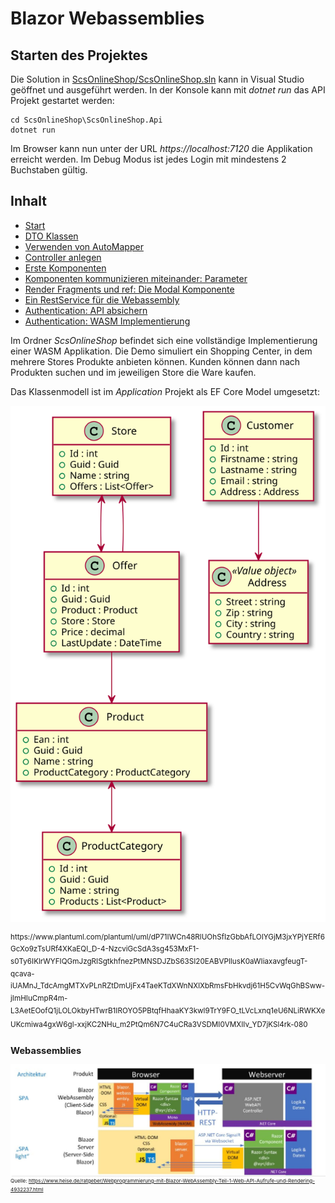 # Blazor Webassemblies

## Starten des Projektes

Die Solution in [ScsOnlineShop/ScsOnlineShop.sln](ScsOnlineShop/ScsOnlineShop.sln) kann in
Visual Studio geöffnet und ausgeführt werden. In der Konsole kann mit *dotnet run* das API
Projekt gestartet werden:

```text
cd ScsOnlineShop\ScsOnlineShop.Api
dotnet run
```

Im Browser kann nun unter der URL *https://localhost:7120* die Applikation erreicht werden.
Im Debug Modus ist jedes Login mit mindestens 2 Buchstaben gültig.

## Inhalt

- [Start](10Start.md)
- [DTO Klassen](20Dtos.md)
- [Verwenden von AutoMapper](21AutoMapper.md)
- [Controller anlegen](30Controller.md)
- [Erste Komponenten](40Components.md)
- [Komponenten kommunizieren miteinander: Parameter](41Paramters.md)
- [Render Fragments und ref: Die Modal Komponente](42RenderFragments.md)
- [Ein RestService für die Webassembly](50RestService.md)
- [Authentication: API absichern](60AuthenticationApi.md)
- [Authentication: WASM Implementierung](61AuthenticationWasm.md)

Im Ordner *ScsOnlineShop* befindet sich eine vollständige Implementierung einer WASM Applikation. Die Demo simuliert ein Shopping Center, in dem mehrere Stores Produkte
anbieten können. Kunden können dann nach Produkten suchen und im jeweiligen Store
die Ware kaufen.

Das Klassenmodell ist im *Application* Projekt als EF Core Model umgesetzt:

![](klassenmodell20211127.svg)

<sup>
https://www.plantuml.com/plantuml/uml/dP71IWCn48RlUOhSfIzGbbAfLOIYGjM3jxYPjYERf6GcXo9zTsURf4XKaEQI_D-4-NzcviGcSdA3sg453MxF1-s0Ty6IKlrWYFIQGmJzgRISgtkhfnezPtMNSDJZbS63SI20EABVPlIusK0aWIiaxavgfeugT-qcava-iUAMnJ_TdcAmgMTXvPLnRZtDmUjFx4TaeKTdXWnNXlXbRmsFbHkvdj61H5CvWqGhBSww-jImHIuCmpR4m-L3AetEOofQ1jLOLOkbyHTwrB1IROYO5PBtqfHhaaKY3kwl9TrY9FO_tLVcLxnq1eU6NLiRWKXeUKcmiwa4gxW6gl-xxjKC2NHu_m2PtQm6N7C4uCRa3VSDMI0VMXIIv_YD7jKSl4rk-080
<sup>


## Webassemblies

![](wasm_architektur.jpg)
<sup>
Quelle: https://www.heise.de/ratgeber/Webprogrammierung-mit-Blazor-WebAssembly-Teil-1-Web-API-Aufrufe-und-Rendering-4932237.html
</sup>
